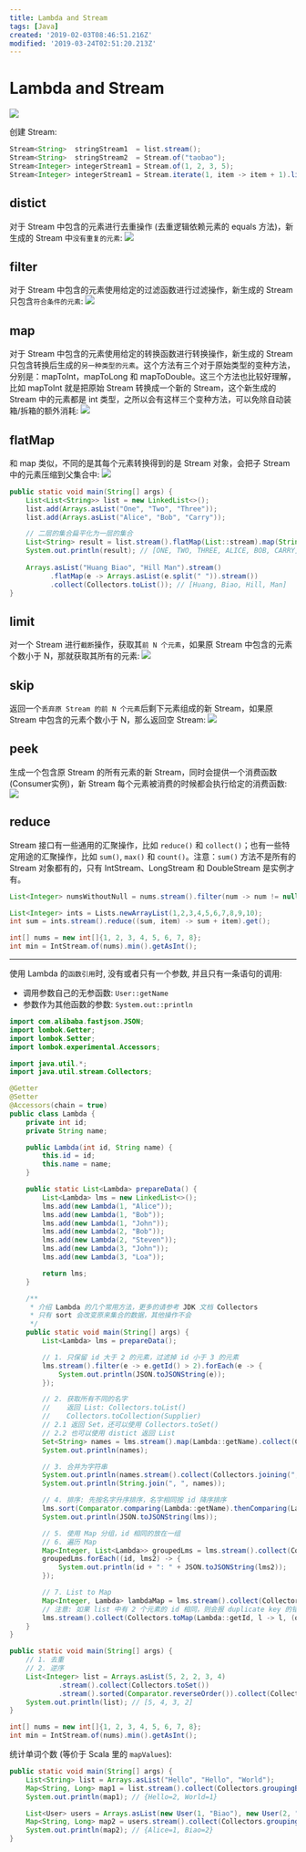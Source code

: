 ```yaml
---
title: Lambda and Stream
tags: [Java]
created: '2019-02-03T08:46:51.216Z'
modified: '2019-03-24T02:51:20.213Z'
---
```


# Lambda and Stream
<img src="../attachments/stream.jpg">

创建 Stream:

```java
Stream<String>  stringStream1  = list.stream();
Stream<String>  stringStream2  = Stream.of("taobao");
Stream<Integer> integerStream1 = Stream.of(1, 2, 3, 5);
Stream<Integer> integerStream1 = Stream.iterate(1, item -> item + 1).limit(10);
```

## distict
对于 Stream 中包含的元素进行去重操作 (去重逻辑依赖元素的 equals 方法)，新生成的 Stream 中`没有重复的元素`:
<img src="../attachments/stream-distinct.jpg">

## filter
对于 Stream 中包含的元素使用给定的过滤函数进行过滤操作，新生成的 Stream 只包含`符合条件的元素`:
<img src="../attachments/stream-filter.jpg">

## map
对于 Stream 中包含的元素使用给定的转换函数进行转换操作，新生成的 Stream 只包含转换后生成的`另一种类型的元素`。这个方法有三个对于原始类型的变种方法，分别是：mapToInt，mapToLong 和 mapToDouble。这三个方法也比较好理解，比如 mapToInt 就是把原始 Stream 转换成一个新的 Stream，这个新生成的 Stream 中的元素都是 int 类型，之所以会有这样三个变种方法，可以免除自动装箱/拆箱的额外消耗:
<img src="../attachments/stream-map.jpg">

## flatMap
和 map 类似，不同的是其每个元素转换得到的是 Stream 对象，会把子 Stream 中的元素压缩到父集合中:
<img src="../attachments/stream-flatmap.jpg">

```java
public static void main(String[] args) {
    List<List<String>> list = new LinkedList<>();
    list.add(Arrays.asList("One", "Two", "Three"));
    list.add(Arrays.asList("Alice", "Bob", "Carry"));

    // 二层的集合扁平化为一层的集合
    List<String> result = list.stream().flatMap(List::stream).map(String::toUpperCase).collect(Collectors.toList());
    System.out.println(result); // [ONE, TWO, THREE, ALICE, BOB, CARRY]
    
    Arrays.asList("Huang Biao", "Hill Man").stream()
          .flatMap(e -> Arrays.asList(e.split(" ")).stream())
          .collect(Collectors.toList()); // [Huang, Biao, Hill, Man]
}
```

## limit
对一个 Stream 进行`截断`操作，获取其`前 N 个元素`，如果原 Stream 中包含的元素个数小于 N，那就获取其所有的元素:
<img src="../attachments/stream-limit.jpg">

## skip
返回一个`丢弃原 Stream 的前 N 个元素`后剩下元素组成的新 Stream，如果原 Stream 中包含的元素个数小于 N，那么返回空 Stream:
<img src="../attachments/stream-skip.jpg">

## peek
生成一个包含原 Stream 的所有元素的新 Stream，同时会提供一个消费函数 (Consumer实例)，新 Stream 每个元素被消费的时候都会执行给定的消费函数:
<img src="../attachments/stream-peek.jpg">

## reduce
Stream 接口有一些通用的汇聚操作，比如 `reduce()` 和 `collect()`；也有一些特定用途的汇聚操作，比如 `sum()`, `max()` 和 `count()`。注意：`sum()` 方法不是所有的 Stream 对象都有的，只有 IntStream、LongStream 和 DoubleStream 是实例才有。

```java
List<Integer> numsWithoutNull = nums.stream().filter(num -> num != null).collect(Collectors.toList());

List<Integer> ints = Lists.newArrayList(1,2,3,4,5,6,7,8,9,10);
int sum = ints.stream().reduce((sum, item) -> sum + item).get();

int[] nums = new int[]{1, 2, 3, 4, 5, 6, 7, 8};
int min = IntStream.of(nums).min().getAsInt();
```

---

使用 Lambda 的`函数引用`时, 没有或者只有一个参数, 并且只有一条语句的调用:
* 调用参数自己的无参函数: `User::getName`
* 参数作为其他函数的参数: `System.out::println`

```java
import com.alibaba.fastjson.JSON;
import lombok.Getter;
import lombok.Setter;
import lombok.experimental.Accessors;

import java.util.*;
import java.util.stream.Collectors;

@Getter
@Setter
@Accessors(chain = true)
public class Lambda {
    private int id;
    private String name;

    public Lambda(int id, String name) {
        this.id = id;
        this.name = name;
    }

    public static List<Lambda> prepareData() {
        List<Lambda> lms = new LinkedList<>();
        lms.add(new Lambda(1, "Alice"));
        lms.add(new Lambda(1, "Bob"));
        lms.add(new Lambda(1, "John"));
        lms.add(new Lambda(2, "Bob"));
        lms.add(new Lambda(2, "Steven"));
        lms.add(new Lambda(3, "John"));
        lms.add(new Lambda(3, "Loa"));

        return lms;
    }

    /**
     * 介绍 Lambda 的几个常用方法，更多的请参考 JDK 文档 Collectors
     * 只有 sort 会改变原来集合的数据，其他操作不会
     */
    public static void main(String[] args) {
        List<Lambda> lms = prepareData();

        // 1. 只保留 id 大于 2 的元素，过滤掉 id 小于 3 的元素
        lms.stream().filter(e -> e.getId() > 2).forEach(e -> {
            System.out.println(JSON.toJSONString(e));
        });

        // 2. 获取所有不同的名字
        //    返回 List: Collectors.toList()
        //    Collectors.toCollection(Supplier)
        // 2.1 返回 Set，还可以使用 Collectors.toSet()
        // 2.2 也可以使用 distict 返回 List
        Set<String> names = lms.stream().map(Lambda::getName).collect(Collectors.toCollection(TreeSet::new));
        System.out.println(names);

        // 3. 合并为字符串
        System.out.println(names.stream().collect(Collectors.joining(", ")));
        System.out.println(String.join(", ", names));

        // 4. 排序: 先按名字升序排序，名字相同按 id 降序排序
        lms.sort(Comparator.comparing(Lambda::getName).thenComparing(Lambda::getId).reversed());
        System.out.println(JSON.toJSONString(lms));

        // 5. 使用 Map 分组，id 相同的放在一组
        // 6. 遍历 Map
        Map<Integer, List<Lambda>> groupedLms = lms.stream().collect(Collectors.groupingBy(Lambda::getId));
        groupedLms.forEach((id, lms2) -> {
            System.out.println(id + ": " + JSON.toJSONString(lms2));
        });

        // 7. List to Map
        Map<Integer, Lambda> lambdaMap = lms.stream().collect(Collectors.toMap(Lambda::getId, l -> l));
        // 注意: 如果 list 中有 2 个元素的 id 相同，则会报 duplicate key 的错误，解决这个问题可以给 toMap 第 3 个参数指定重复的时候使用哪一个元素
        lms.stream().collect(Collectors.toMap(Lambda::getId, l -> l, (oldValue, newValue) -> newValue));
    }
}
```

```java
public static void main(String[] args) {
    // 1. 去重
    // 2. 逆序
    List<Integer> list = Arrays.asList(5, 2, 2, 3, 4)
            .stream().collect(Collectors.toSet())
            .stream().sorted(Comparator.reverseOrder()).collect(Collectors.toList());
    System.out.println(list); // [5, 4, 3, 2]
}
```

```java
int[] nums = new int[]{1, 2, 3, 4, 5, 6, 7, 8};
int min = IntStream.of(nums).min().getAsInt();
```

统计单词个数 (等价于 Scala 里的 `mapValues`):
```java
public static void main(String[] args) {
    List<String> list = Arrays.asList("Hello", "Hello", "World");
    Map<String, Long> map1 = list.stream().collect(Collectors.groupingBy(e->e, Collectors.counting()));
    System.out.println(map1); // {Hello=2, World=1}

    List<User> users = Arrays.asList(new User(1, "Biao"), new User(2, "Biao"), new User(3, "Alice"));
    Map<String, Long> map2 = users.stream().collect(Collectors.groupingBy(User::getUsername, Collectors.counting()));
    System.out.println(map2); // {Alice=1, Biao=2}
}
```
